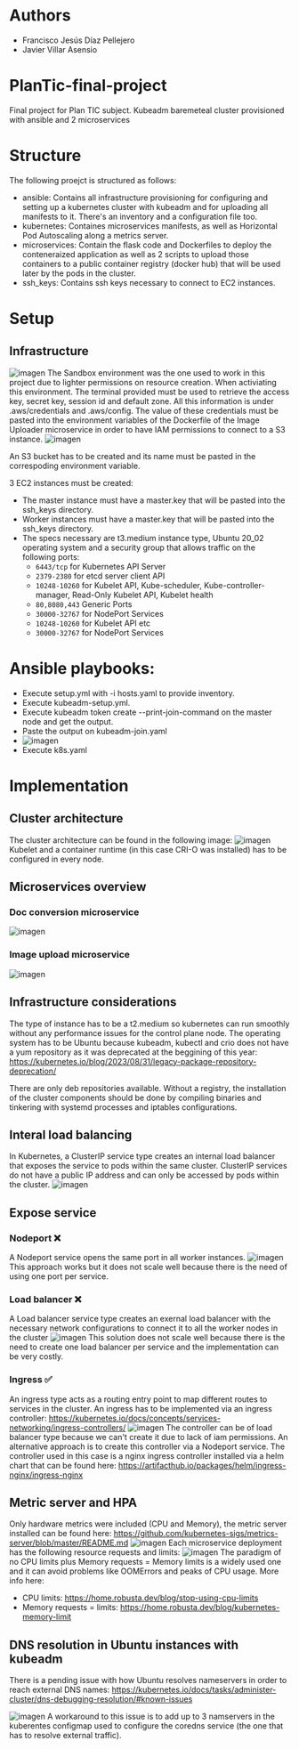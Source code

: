 # Authors
- Francisco Jesús Díaz Pellejero
- Javier Villar Asensio
  
# PlanTic-final-project
Final project for Plan TIC subject. Kubeadm baremeteal cluster provisioned with ansible and 2 microservices

# Structure
The following proejct is structured as follows:
- ansible: Contains all infrastructure provisioning for configuring and setting up a kubernetes cluster with kubeadm and for uploading all manifests to it. There's an inventory and a configuration file too.
- kubernetes: Containes microservices manifests, as well as Horizontal Pod Autoscaling along a metrics server.
- microservices: Contain the flask code and Dockerfiles to deploy the conteneraized application as well as 2 scripts to upload those containers to a public container registry (docker hub) that will be used later by the pods in the cluster.
- ssh_keys: Contains ssh keys necessary to connect to EC2 instances.

# Setup
## Infrastructure
![imagen](https://github.com/FcoJesusDiaz/PlanTic-final-project/assets/72586746/5f679c35-f3b6-41d2-ba86-10c57418ad94)
The Sandbox environment was the one used to work in this project due to lighter permissions on resource creation. When activiating this environment. The terminal provided must be used to retrieve the access key, secret key, session id and default zone. All this information is under .aws/credentials and .aws/config. The value of these credentials must be pasted into the environment variables of the Dockerfile of the Image Uploader microservice in order to have IAM permissions to connect to a S3 instance.
![imagen](https://github.com/FcoJesusDiaz/PlanTic-final-project/assets/72586746/ea541008-4c6a-46dd-a651-bd75acd7effa)

An S3 bucket has to be created and its name must be pasted in the correspoding environment variable.

3 EC2 instances must be created:
- The master instance must have a master.key that will be pasted into the ssh_keys directory.
- Worker instances must have a master.key that will be pasted into the ssh_keys directory.
- The specs necessary are t3.medium instance type, Ubuntu 20_02 operating system and a security group that allows traffic on the following ports:
    - `6443/tcp` for Kubernetes API Server
    - `2379-2380` for etcd server client API
    - `10248-10260` for Kubelet API, Kube-scheduler, Kube-controller-manager, Read-Only Kubelet API, Kubelet health
    - `80,8080,443` Generic Ports
    - `30000-32767` for NodePort Services
    - `10248-10260` for Kubelet API etc
    - `30000-32767` for NodePort Services

# Ansible playbooks:
- Execute setup.yml with -i hosts.yaml to provide inventory.
- Execute kubeadm-setup.yml.
- Execute kubeadm token create --print-join-command on the master node and get the output.
- Paste the output on kubeadm-join.yaml
- ![imagen](https://github.com/FcoJesusDiaz/PlanTic-final-project/assets/72586746/0cd03937-eec2-469c-84a2-62d613eebef3)
- Execute k8s.yaml


# Implementation
## Cluster architecture
The cluster architecture can be found in the following image:
![imagen](https://github.com/FcoJesusDiaz/PlanTic-final-project/assets/72586746/3e0e9f35-107d-4f11-8c99-bb631664bab6)
Kubelet and a container runtime (in this case CRI-O was installed) has to be configured in every node.

## Microservices overview
### Doc conversion microservice
![imagen](https://github.com/FcoJesusDiaz/PlanTic-final-project/assets/72586746/90ba5407-81da-4cb1-afc8-6dd4c2c78cda)
### Image upload microservice
![imagen](https://github.com/FcoJesusDiaz/PlanTic-final-project/assets/72586746/0f0fe561-b5ca-4694-8486-dd5a7da8015f)

## Infrastructure considerations
The type of instance has to be a t2.medium so kubernetes can run smoothly without any performance issues for the control plane node. The operating system has to be Ubuntu because kubeadm, kubectl and crio does not have a yum repository as it was deprecated at the beggining of this year: https://kubernetes.io/blog/2023/08/31/legacy-package-repository-deprecation/

There are only deb repositories available. Without a registry, the installation of the cluster components should be done by compiling binaries and tinkering with systemd processes and iptables configurations.

## Interal load balancing
In Kubernetes, a ClusterIP service type creates an internal load balancer that exposes the service to pods within the same cluster. ClusterIP services do not have a public IP address and can only be accessed by pods within the cluster.
![imagen](https://github.com/FcoJesusDiaz/PlanTic-final-project/assets/72586746/8ff53624-dc62-408a-9419-632b5a95a630)

## Expose service
### Nodeport ❌
A Nodeport service opens the same port in all worker instances.
![imagen](https://github.com/FcoJesusDiaz/PlanTic-final-project/assets/72586746/47bbb198-079e-4ca2-b2f0-9e1ba06b5eea)
This approach works but it does not scale well because there is the need of using one port per service.

### Load balancer ❌
A Load balancer service type creates an exernal load balancer with the necessary network configurations to connect it to all the worker nodes in the cluster
![imagen](https://github.com/FcoJesusDiaz/PlanTic-final-project/assets/72586746/32a7ac66-b26a-42a0-9652-145fa0cd4715)
This solution does not scale well because there is the need to create one load balancer per service and the implementation can be very costly.

### Ingress ✅
An ingress type acts as a routing entry point to map different routes to services in the cluster. An ingress has to be implemented via an ingress controller: https://kubernetes.io/docs/concepts/services-networking/ingress-controllers/
![imagen](https://github.com/FcoJesusDiaz/PlanTic-final-project/assets/72586746/c8bc006f-b230-4886-a7de-c0a492398404)
The controller can be of load balancer type because we can't create it due to lack of iam permissions. An alternative approach is to create this controller via a Nodeport service. The controller used in this case is a nginx ingress controller installed via a helm chart that can be found here: https://artifacthub.io/packages/helm/ingress-nginx/ingress-nginx

## Metric server and HPA
Only hardware metrics were included (CPU and Memory), the metric server installed can be found here: https://github.com/kubernetes-sigs/metrics-server/blob/master/README.md
![imagen](https://github.com/FcoJesusDiaz/PlanTic-final-project/assets/72586746/34b91a25-6d4d-4301-a2d4-629ea69b7677)
Each microservice deployment has the following resource requests and limits:
![imagen](https://github.com/FcoJesusDiaz/PlanTic-final-project/assets/72586746/0a7638a6-0dd5-437e-9513-1b8d375072ff)
The paradigm of no CPU limits plus Memory requests = Memory limits is a widely used one and it can avoid problems like OOMErrors and peaks of CPU usage. More info here: 
- CPU limits: https://home.robusta.dev/blog/stop-using-cpu-limits
- Memory requests = limits: https://home.robusta.dev/blog/kubernetes-memory-limit

## DNS resolution in Ubuntu instances with kubeadm
There is a pending issue with how Ubuntu resolves nameservers in order to reach external DNS names: https://kubernetes.io/docs/tasks/administer-cluster/dns-debugging-resolution/#known-issues

![imagen](https://github.com/FcoJesusDiaz/PlanTic-final-project/assets/72586746/57b82a2a-dd45-4219-a785-1b7636e55c8d)
A workaround to this issue is to add up to 3 namservers in the kuberentes configmap used to configure the coredns service (the one that has to resolve external traffic).
